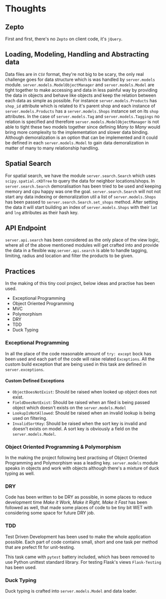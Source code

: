 Thoughts
=========

## Zepto

First and first, there's no `Zepto` on client code, it's `jQuery`.

## Loading, Modeling, Handling and Abstracting data

Data files are in `CSV` format, they're not big to be scary, the only real 
challenge goes for data structure which is was handled by `server.models` 
module. `server.models.ModelObjectManager` and `server.models.Model` are 
tight together to make accessing and data in less painful way by providing
the data in objects and behave like objects and keep the relation 
between each data as simple as possible. For instance `server.models.Products`
has `shop_id` attribute which is related to it's parent shop and each 
instance of `server.models.Products` has a `server.models.Shops` instance
set on its `shop` attributes. In the case of `server.models.Tag` and
`server.models.Taggings` no relation is specified and therefore
`server.models.ModelObjectManager` is not able to tight these two models
together since defining *Many to Many* would bring more complexity to the
implementation and slower data binding. Although demoralization is an option 
that can be implemented and it could be defined in each `server.models.Model`
to gain data demoralization in matter of many to many relationship handling.


## Spatial Search

For spatial search, we have the module `server.search.Search` which 
uses ``scipy.spatial.cKDTree`` to query the data for neighbor locations/shops.
In `server.search.Search` demoralisation has been tried to be used and keeping
memory and cpu happy was one the goal. `server.search.Search` will not not 
start any data indexing or demoralization util a list of `server.models.Shops`
has been passed to `server.search.Search.set_shops` method. After setting the 
data it will start building an index of `server.models.Shops` with their 
`lat` and `lng` attributes as their hash key.

## API Endpoint
`server.api.search` has been considered as the only place of the view logic,
where all of the above mentioned modules will get crafted into and provide 
the data in a flexible way.`server.api.search` is able to handle tagging, 
limiting, radius and location and filter the products to be given.

## Practices

In the making of this tiny cool project, below ideas and practise has been used.

* Exceptional Programming 
* Object Oriented Programming
* MVC
* Polymorphism
* DRY
* TDD
* Duck Typing

### Exceptional Programming

In all the place of the code reasonable amount of ``try: except`` bock has 
been used and each part of the code will raise related `Exceptions`. All the
custom build exception that are being used in this task are defined in 
`server.exceptions`.

#### Custom Defined Exceptions

* `ObjectDoesNotExist`: Should be raised when looked up object does not exist.
* `FieldDoesNotExist`: Should be raised when an filed is being passed object 
which doesn't exists on the `server.models.Model`
* `LookupIsNotAllowed`: Should be raised when an invalid lookup is being used on filtering.
* `InvalidSortKey`: Should be raised when the sort key is invalid and doesn't exists on model.
A sort key is obviously a field on the `server.models.Model`.

### Object Oriented Programming & Polymorphism

In the making the project following best practising of Object Oriented 
Programming and Polymorphism was a leading key. `server.models` module 
speaks in objects and work with objects although there's a mixture of 
duck typing as well.

### DRY

Code has been written to be DRY as possible, in some places to reduce development
time *Make it Work, Make it Right, Make it Fast* has been followed as well, 
that made some places of code to be tiny bit WET with considering some space 
for future DRY job.


### TDD

Test Driven Development has been used to make the whole application possible.
Each part of code contains small, short and one task per method that are 
prefect fit for unit-testing.

This task came with `pytest` battery included, which has been removed to use
Python unittest standard library. For testing Flask's views `Flask-Testing` 
has been used.

### Duck Typing

Duck typing is crafted into `server.models.Model` and data loader.
